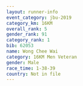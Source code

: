 ```yaml
---
layout: runner-info 
event_category: jbu-2019 
category_km: 16KM  
overall_rank: 5
gender_rank: 91
category_rank: 1
bib: 62053
name: Wong Chee Wai
category: 16KM Men Veteran
gender: Male
race_time: 1-38-39
country: Not in file
---
```

